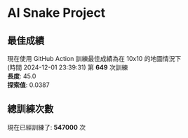 
# AI Snake Project

## **最佳成績**















































現在使用 GitHub Action 訓練最佳成績為在 10x10 的地圖情況下  
(時間 2024-12-01 23:39:31) 第 **649** 次訓練  
**長度**: 45.0  
**探索值**: 0.0387































































































## 總訓練次數
現在已經訓練了: **547000** 次
